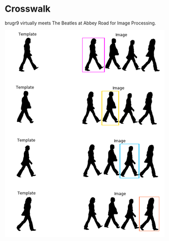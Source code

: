 # Crosswalk
brugr9 virtually meets The Beatles at Abbey Road for Image Processing.

![Template Matching](showcase/template-matching.png "Template Matching")
